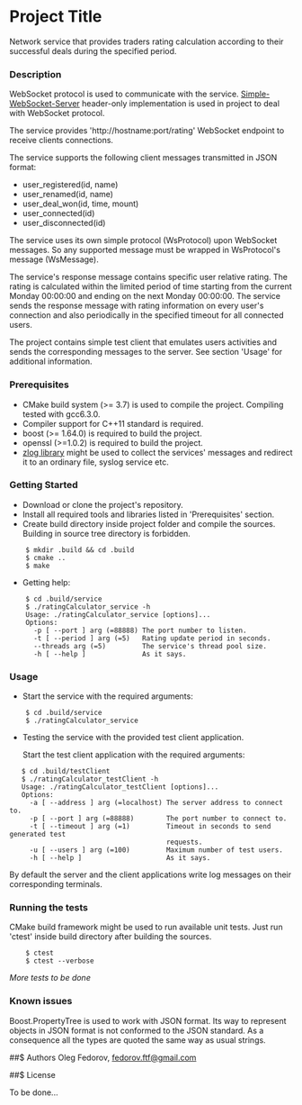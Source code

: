 # Project Title

Network service that provides traders rating calculation according to their successful deals during the specified period.

### Description

WebSocket protocol is used to communicate with the service. [Simple-WebSocket-Server](https://github.com/eidheim/Simple-WebSocket-Server) header-only implementation is used in project to deal with WebSocket protocol.

The service provides 'http://hostname:port/rating' WebSocket endpoint to receive clients connections.

The service supports the following client messages transmitted in JSON format:

* user_registered(id, name)
* user_renamed(id, name)
* user_deal_won(id, time, mount)
* user_connected(id)
* user_disconnected(id)


The service uses its own simple protocol (WsProtocol) upon WebSocket messages. So any supported message must be wrapped in WsProtocol's message (WsMessage).

The service's response message contains specific user relative rating. The rating is calculated within the limited period of time starting from the current Monday 00:00:00 and ending on the next Monday 00:00:00. The service sends the response message with rating information on every user's connection and also periodically in the specified timeout for all connected users.

The project contains simple test client that emulates users activities and sends the corresponding messages to the server. See section 'Usage' for additional information.

### Prerequisites

* CMake build system (>= 3.7) is used to compile the project. Compiling tested with gcc6.3.0.
* Compiler support for C++11 standard is required.
* boost (>= 1.64.0) is required to build the project.
* openssl (>=1.0.2) is required to build the project.
* [zlog library](https://github.com/HardySimpson/zlog) might be used to collect the services' messages and redirect it to an ordinary file, syslog service etc.

### Getting Started

* Download or clone the project's repository.
* Install all required tools and libraries listed in 'Prerequisites' section.
* Create build directory inside project folder and compile the sources. Building in source tree directory is forbidden.

```
    $ mkdir .build && cd .build
    $ cmake ..
    $ make
```
* Getting help:

```
    $ cd .build/service
    $ ./ratingCalculator_service -h
    Usage: ./ratingCalculator_service [options]...
    Options:
      -p [ --port ] arg (=88888) The port number to listen.
      -t [ --period ] arg (=5)   Rating update period in seconds.
      --threads arg (=5)         The service's thread pool size.
      -h [ --help ]              As it says.
```

### Usage

* Start the service with the required arguments:

```
    $ cd .build/service
    $ ./ratingCalculator_service
```

* Testing the service with the provided test client application.

  Start the test client application with the required arguments:
```
   $ cd .build/testClient
   $ ./ratingCalculator_testClient -h
   Usage: ./ratingCalculator_testClient [options]...
   Options:
     -a [ --address ] arg (=localhost) The server address to connect to.
     -p [ --port ] arg (=88888)        The port number to connect to.
     -t [ --timeout ] arg (=1)         Timeout in seconds to send generated test
                                       requests.
     -u [ --users ] arg (=100)         Maximum number of test users.
     -h [ --help ]                     As it says.
```

By default the server and the client applications write log messages on their corresponding terminals.

### Running the tests
  CMake build framework might be used to run available unit tests. Just run 'ctest' inside build directory after building the sources.

```
    $ ctest
    $ ctest --verbose
```
  *More tests to be done*

### Known issues

Boost.PropertyTree is used to work with JSON format. Its way to represent objects in JSON format is not conformed to the JSON standard. As a consequence all the types are quoted the same way as usual strings.

##$ Authors
Oleg Fedorov, fedorov.ftf@gmail.com


##$ License

To be done...


